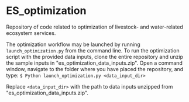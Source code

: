 # ES_optimization
Repository of code related to optimization of livestock- and water-related ecosystem services.

The optimization workflow may be launched by running `launch_optimization.py` from the command line.
To run the optimization script with the provided data inputs, clone the entire repository and unzip the sample inputs in "es\_optimization\_data\_inputs.zip".  Open a command window, navigate to the folder where you have placed the repository, and type:
`$ Python launch_optimization.py <data_input_dir>`

Replace `<data_input_dir>` with the path to data inputs unzipped from "es\_optimization\_data\_inputs.zip".
